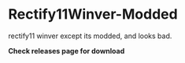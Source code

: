 # Rectify11Winver-Modded
rectify11 winver except its modded, and looks bad.

**Check releases page for download**
